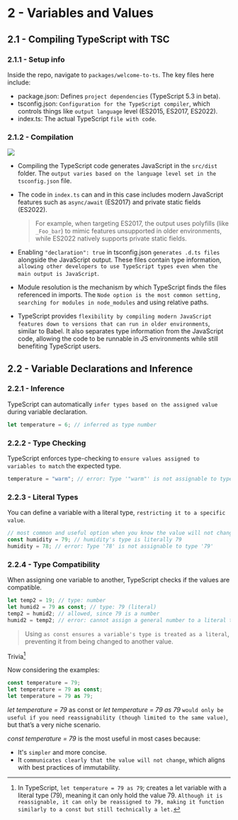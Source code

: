 # 2 - Variables and Values

## 2.1 - Compiling TypeScript with TSC

### 2.1.1 - Setup info

Inside the repo, navigate to `packages/welcome-to-ts`. The key files here include:

- package.json: Defines `project dependencies` (TypeScript 5.3 in beta).
- tsconfig.json: `Configuration for the TypeScript compiler`, which controls things like `output language` level (ES2015, ES2017, ES2022).
- index.ts: The actual TypeScript `file with code`.

### 2.1.2 - Compilation

![](https://i.imgur.com/DB7XEjg.png)

- Compiling the TypeScript code generates JavaScript in the `src/dist` folder. The `output varies based on the language level set in the tsconfig.json` file.
- The code in `index.ts` can and in this case includes modern JavaScript features such as `async/await` (ES2017) and private static fields (ES2022).

  > For example, when targeting ES2017, the output uses polyfills (like `_Foo_bar`) to mimic features unsupported in older environments, while ES2022 natively supports private static fields.

- Enabling `"declaration": true` in tsconfig.json `generates .d.ts files` alongside the JavaScript output. These files contain type information, `allowing other developers to use TypeScript types even when the main output is JavaScript`.

- Module resolution is the mechanism by which TypeScript finds the files referenced in imports. The `Node option is the most common setting, searching for modules in node_modules` and using relative paths.

- TypeScript provides `flexibility by compiling modern JavaScript features down to versions that can run in older environments`, similar to Babel. It also separates type information from the JavaScript code, allowing the code to be runnable in JS environments while still benefiting TypeScript users.

## 2.2 - Variable Declarations and Inference

### 2.2.1 - Inference

TypeScript can automatically `infer types based on the assigned value` during variable declaration.

```ts
let temperature = 6; // inferred as type number
```

### 2.2.2 - Type Checking

TypeScript enforces type-checking to `ensure values assigned to variables to match` the expected type.

```ts
temperature = "warm"; // error: Type '"warm"' is not assignable to type 'number'
```

### 2.2.3 - Literal Types

You can define a variable with a literal type, `restricting it to a specific value`.

```ts
// most common and useful option when you know the value will not change.
const humidity = 79; // humidity's type is literally 79
humidity = 78; // error: Type '78' is not assignable to type '79'
```

### 2.2.4 - Type Compatibility

When assigning one variable to another, TypeScript checks if the values are compatible.

```ts
let temp2 = 19; // type: number
let humid2 = 79 as const; // type: 79 (literal)
temp2 = humid2; // allowed, since 79 is a number
humid2 = temp2; // error: cannot assign a general number to a literal type
```

> Using `as const ensures a variable's type is treated as a literal`, preventing it from being changed to another value.

Trivia[^bignote]
[^bignote]: In TypeScript, `let temperature = 79 as 79`; creates a let variable with a literal type (79), meaning it can only hold the value 79. `Although it is reassignable, it can only be reassigned to 79, making it function similarly to a const but still technically a let.`

Now considering the examples:

```ts
const temperature = 79;
let temperature = 79 as const;
let temperature = 79 as 79;
```

_let temperature = 79_ as const or _let temperature = 79 as 79_ `would only be useful if you need reassignability (though limited to the same value)`, but that’s a very niche scenario.

_const temperature = 79_ is the most useful in most cases because:

- It's `simpler` and more concise.
- It `communicates clearly that the value will not change`, which aligns with best practices of immutability.
